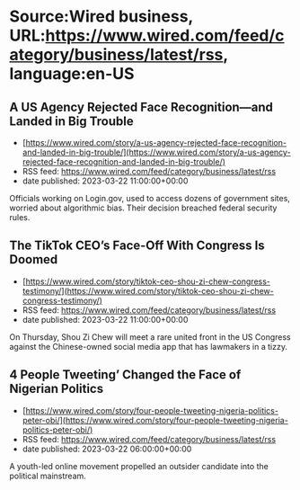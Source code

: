 # Source:Wired business, URL:https://www.wired.com/feed/category/business/latest/rss, language:en-US

## A US Agency Rejected Face Recognition—and Landed in Big Trouble
 - [https://www.wired.com/story/a-us-agency-rejected-face-recognition-and-landed-in-big-trouble/](https://www.wired.com/story/a-us-agency-rejected-face-recognition-and-landed-in-big-trouble/)
 - RSS feed: https://www.wired.com/feed/category/business/latest/rss
 - date published: 2023-03-22 11:00:00+00:00

Officials working on Login.gov, used to access dozens of government sites, worried about algorithmic bias. Their decision breached federal security rules.

## The TikTok CEO’s Face-Off With Congress Is Doomed
 - [https://www.wired.com/story/tiktok-ceo-shou-zi-chew-congress-testimony/](https://www.wired.com/story/tiktok-ceo-shou-zi-chew-congress-testimony/)
 - RSS feed: https://www.wired.com/feed/category/business/latest/rss
 - date published: 2023-03-22 11:00:00+00:00

On Thursday, Shou Zi Chew will meet a rare united front in the US Congress against the Chinese-owned social media app that has lawmakers in a tizzy.

## 4 People Tweeting’ Changed the Face of Nigerian Politics
 - [https://www.wired.com/story/four-people-tweeting-nigeria-politics-peter-obi/](https://www.wired.com/story/four-people-tweeting-nigeria-politics-peter-obi/)
 - RSS feed: https://www.wired.com/feed/category/business/latest/rss
 - date published: 2023-03-22 06:00:00+00:00

A youth-led online movement propelled an outsider candidate into the political mainstream.


